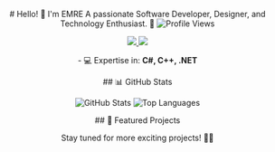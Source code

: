 <p align="center">
  # Hello! 👋 I'm EMRE  
  A passionate Software Developer, Designer, and Technology Enthusiast. 🚀  
  <img src="https://komarev.com/ghpvc/?username=Emreceliik" alt="Profile Views" />
</p>  

<p align="center">
  <a href="https://www.linkedin.com/in/Emreceliik">
    <img src="https://img.shields.io/badge/LinkedIn-blue?style=flat&logo=linkedin" />
  </a>  
  <a href="https://emreceliik.itch.io">
    <img src="https://img.shields.io/badge/My_Portfolio-gray?style=flat&logo=google-chrome" />
  </a>  
</p>


<p align="center">
  - 💻 Expertise in: <strong>C#, C++, .NET</strong>
</p>


<p align="center">


  <p align="center">
      ## 📊 GitHub Stats  
    </p>
    
  <p align="center">
      <img src="https://github-readme-stats.vercel.app/api?username=Emreceliik&show_icons=true&theme=radical" alt="GitHub Stats" />
      <img src="https://github-readme-stats.vercel.app/api/top-langs/?username=Emreceliik&layout=compact&theme=radical" alt="Top Languages" />
    </p>
 

<p align="center">
 ## 🌟 Featured Projects
</p>



<p align="center">
  Stay tuned for more exciting projects! 🌟✨  
</p
